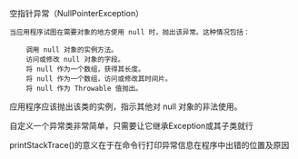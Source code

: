 空指针异常（NullPointerException）

    当应用程序试图在需要对象的地方使用 null 时，抛出该异常。这种情况包括：

        调用 null 对象的实例方法。
        访问或修改 null 对象的字段。
        将 null 作为一个数组，获得其长度。
        将 null 作为一个数组，访问或修改其时间片。
        将 null 作为 Throwable 值抛出。
        
应用程序应该抛出该类的实例，指示其他对 null 对象的非法使用。

自定义一个异常类非常简单，只需要让它继承Exception或其子类就行

printStackTrace()的意义在于在命令行打印异常信息在程序中出错的位置及原因
